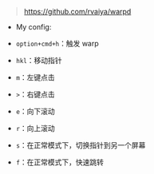 >  https://github.com/rvaiya/warpd

- My config: 

- `option+cmd+h`：触发 warp
- `hkl`：移动指针
- `m`：左键点击
- `>`：右键点击
- `e`：向下滚动
- `r`：向上滚动

- `s`：在正常模式下，切换指针到另一个屏幕
- `f`：在正常模式下，快速跳转
